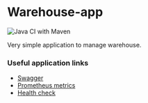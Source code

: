 # Warehouse-app
![Java CI with Maven](https://github.com/tomaszklucha/warehouse-app/workflows/Java%20CI%20with%20Maven/badge.svg)

Very simple application to manage warehouse.

### Useful application links

* [Swagger](http://localhost:8080/swagger-ui/index.html#/)
* [Prometheus metrics](http://localhost:8080/actuator/prometheus)
* [Health check](http://localhost:8080/actuator/health)
